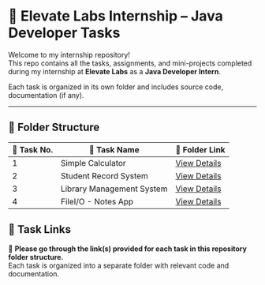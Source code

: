 # 🌟 Elevate Labs Internship – Java Developer Tasks

Welcome to my internship repository!  
This repo contains all the tasks, assignments, and mini-projects completed during my internship at **Elevate Labs** as a **Java Developer Intern**.

Each task is organized in its own folder and includes source code, documentation (if any).

---

## 📁 Folder Structure

| 🔢 Task No.| 📌 Task Name                | 📂 Folder Link                             |
|-------------|-----------------------------|---------------------------------------------|
| 1           | Simple Calculator           |   [View Details](SimpleCalculator)          |
| 2           | Student Record System       |   [View Details](StudentRecordSystem)       |
| 3           | Library Management System   |   [View Details](LibraryManagementSystem)   |
| 4           | FileI/O - Notes App         |   [View Details](FileIO-NotesApp)          |




## 🔗 Task Links

📌 **Please go through the link(s) provided for each task in this repository folder structure.**  
Each task is organized into a separate folder with relevant code and documentation. 

